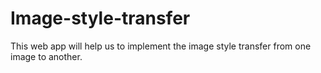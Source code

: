 # Image-style-transfer
 This web app will help us to implement the image style transfer from one image to another.
